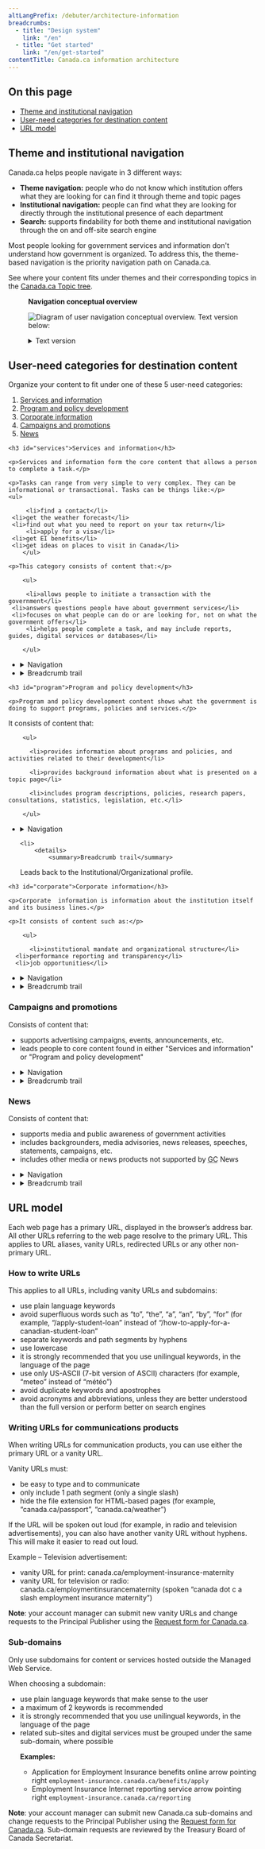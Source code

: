 ```yaml
---
altLangPrefix: /debuter/architecture-information
breadcrumbs:
  - title: "Design system"
    link: "/en"
  - title: "Get started"
    link: "/en/get-started"
contentTitle: Canada.ca information architecture
---
```

<h2 class="h3">On this page</h2>
<ul>
 <li><a href="#nav">Theme and institutional navigation</a></li>
 <li><a href="#user">User-need categories for destination content</a></li>
 <li><a href="#url">URL model</a></li>
</ul>

<section>

<h2 id="nav">Theme and institutional navigation</h2>

<p>Canada.ca helps people navigate in 3 different ways:</p>

<ul>


  <li class="theme-navigation"><strong>Theme navigation:</strong> people who do not know which institution offers what they are looking for can find it through theme and topic pages</li>

  <li><strong>Institutional navigation:</strong> people can find what they are looking for directly through the institutional presence of each department</li>

  <li><strong>Search:</strong> supports findability for both theme and institutional navigation through the on and off-site search engine</li>

</ul>

<p>Most people looking for government services and information don't understand how government is organized. To address this, the theme-based navigation is the priority navigation path on Canada.ca.</p>
<p>See where your content fits under themes and their corresponding topics in the <a href="https://www.canada.ca/en/government/about/design-system/topic-tree-content-types.html#tree">Canada.ca Topic tree</a>.</p>


<figure class="mrgn-bttm-lg">

<figcaption class="text-center"><b>Navigation conceptual overview</b></figcaption>

<img src="https://www.canada.ca/content/dam/tbs-sct/images/government-communications/canada-content-style-guide/conceptual-overview-eng.png" class="img-responsive center-block" alt="Diagram of user navigation conceptual overview. Text version below:"> <details> <summary class="wb-toggle" data-toggle="{&quot;print&quot;:&quot;on&quot;}">Text version</summary>

<p>People who may not understand the operations or organization of the Government of Canada (GC) may access content through theme navigation. Theme pages organize topics in a way that people understand so they can find content that supports their tasks quickly. Theme pages link to topic pages and/or destination content. Topic pages allow people to discover top-task content related to a specific GC-wide topic. They also link to destination content.

  People can also access content through institutional navigation. This navigation is intended for people who are accustomed to dealing with specific institutions. An Institutional/Organizational profile presents all timely and relevant content offered by an institution. It then leads people to either theme or topic pages, or directly into destination content. Destination content is about services or information, program and policy development, news, campaigns and promotions, or corporate information.</p>

</details> </figure>


</section>

<section>


<section>

<h2 id="user">User-need categories for destination content</h2>

<p>Organize your content to fit under one of these 5 user-need categories:</p>

<ol>

  <li><a href="#services">Services and information</a></li>

  <li><a href="#program">Program and policy development</a></li>

  <li><a href="#corporate">Corporate information</a></li>

  <li><a href="#campaigns">Campaigns and promotions</a></li>

  <li><a href="#news">News</a></li>



</ol>



<section>

    <h3 id="services">Services and information</h3>

    <p>Services and information form the core content that allows a person to complete a task.</p>

    <p>Tasks can range from very simple to very complex. They can be informational or transactional. Tasks can be things like:</p>
    <ul>

         <li>find a contact</li>
	 <li>get the weather forecast</li>
 	 <li>find out what you need to report on your tax return</li>
         <li>apply for a visa</li>
	 <li>get EI benefits</li>
	 <li>get ideas on places to visit in Canada</li>
        </ul>

    <p>This category consists of content that:</p>

        <ul>

         <li>allows people to initiate a transaction with the government</li>
	 <li>answers questions people have about government services</li>
 	 <li>focuses on what people can do or are looking for, not on what the government offers</li>
         <li>helps people complete a task, and may include reports, guides, digital services or databases</li>

        </ul>

  <ul class="list-unstyled">

  <li>
		<details>
			<summary>Navigation</summary>

  <p>This content must be accessible from both:</p>

  <ul>
  <li>the topic tree</li>
  <li>the "Services and information" section of the Institutional/Organizational profile</li>
  </ul>

   <p>All your user navigation decisions should make it easier for people to find your top tasks.</p>

  </details>
</li>

<li>
		<details>
			<summary>Breadcrumb trail</summary>
  <p>Leads back to the topic tree, not the institutional presence.</p>
  </details>
</li>

</ul>
    </section>
  <section>

    <h3 id="program">Program and policy development</h3>

    <p>Program and policy development content shows what the government is doing to support programs, policies and services.</p>

  <p>It consists of content that:</p>

        <ul>

          <li>provides information about programs and policies, and activities related to their development</li>

          <li>provides background information about what is presented on a topic page</li>

          <li>includes program descriptions, policies, research papers, consultations, statistics, legislation, etc.</li>

        </ul>

 <ul class="list-unstyled">

  <li>
		<details>
			<summary>Navigation</summary>

    <p>This content must be accessible from either:</p>
	    <ul>
		<li>the “What we are doing” section of the topic page and the Institutional/Organizational profile</li>
		<li>the "Corporate information" section of the Institutional/Organizational profile</li>
		</ul>

    </details>
</li>

    <li>
		<details>
			<summary>Breadcrumb trail</summary>
  <p>Leads back to the Institutional/Organizational profile.</p>
    </details>
</li>
</ul>
  </section>

   <section>

    <h3 id="corporate">Corporate information</h3>

    <p>Corporate  information is information about the institution itself and its business lines.</p>

    <p>It consists of content such as:</p>

        <ul>

          <li>institutional mandate and organizational structure</li>
	  <li>performance reporting and transparency</li>
	  <li>job opportunities</li>

  </ul>
  <ul class="list-unstyled">
    <li>
		  <details>
			  <summary>Navigation</summary>
        <p>This content must be accessible from the “Corporate information” section of the Institutional/Organizational profile.</p>
      </details>
    </li>
    <li>
		  <details>
			  <summary>Breadcrumb trail</summary>
        <p>Leads back to the Institutional/Organizational profile.</p>
      </details>
    </li>
  </ul>
</section>
<section>
  <h3 id="campaigns">Campaigns and promotions</h3>
  <p>Consists of content that:</p>
  <ul>
    <li>supports advertising campaigns, events, announcements, etc.</li>
    <li>leads people to core content found in either "Services and information" or "Program and policy development" </li>
  </ul>
  <ul class="list-unstyled">
    <li>
		  <details>
			  <summary>Navigation</summary>
        <p>This content can be accessible from:</p>
        <ul>
          <li>the “Latest news” section of the Institutional/Organizational profile</li>
          <li>the Features on Institutional/Organizational profiles and topic pages</li>
          <li>contextual promotions on relevant content pages</li>
        </ul>
      </details>
     </li>
      <li>
		    <details>
			    <summary>Breadcrumb trail</summary>
          <p>Promotion campaigns don't need a breadcrumb trail. If you add one, it can lead back to the topic tree, the Institutional/Organizational profile, or to the Home page of Canada.ca.</p>
        </details>
      </li>
    </ul>
  </section>
  <section>
    <h3 id="news">News</h3>
    <p>Consists of content that:</p>
    <ul>
      <li>supports media and public awareness of government activities</li>
      <li>includes backgrounders, media advisories, news releases, speeches, statements, campaigns, etc.</li>
      <li>includes other media or news products not supported by <abbr title="Government of Canada">GC</abbr> News</li>
    </ul>
    <ul class="list-unstyled">
      <li>
        <details>
          <summary>Navigation</summary>
          <p>This content must be accessible from the “Latest news” section of the Institutional/Organizational profile and in the Canada.ca newsroom.</p>
        </details>
      </li>
      <li>
        <details>
          <summary>Breadcrumb trail</summary>
          <p>Leads back to the Institutional/Organizational profile.</p>
        </details>
      </li>
    </ul>
  </section>

  <h2 id="url">URL model</h2>

  <p>Each web page has a primary URL, displayed in the browser’s address bar. All other URLs referring to the web page resolve to the primary URL. This applies to URL aliases, vanity URLs, redirected URLs or any other non-primary URL.</p>
  <section>
    <h3>How to write URLs</h3>
    <p>This applies to all URLs, including vanity URLs and subdomains:</p>
    <ul>
      <li>use plain language keywords</li>
      <li>avoid superfluous words such as “to”, “the”,  “a”, “an”, “by”, “for” (for example, “/apply-student-loan” instead of  “/how-to-apply-for-a-canadian-student-loan”</li>
      <li>separate keywords and path segments by hyphens</li>
      <li>use lowercase</li>
      <li>it is strongly recommended that you use unilingual keywords, in the  language of the page</li>
      <li>use only US-ASCII (7-bit version of ASCII)  characters (for example, “meteo” instead of “météo”)</li>
      <li>avoid duplicate keywords and apostrophes</li>
      <li>avoid acronyms and abbreviations, unless they are better understood than the full version or perform better on search engines </li>
    </ul>
  </section>
  <section>
    <h3>Writing URLs for communications products</h3>
    <p>When writing URLs for communication products, you can use either the primary URL or a vanity URL.</p>
    <p>Vanity URLs must:</p>
    <ul>
      <li>be easy to type and to communicate</li>
      <li>only include 1 path segment (only a  single slash)</li>
      <li>hide the file extension for HTML-based pages (for example, “canada.ca/passport”, “canada.ca/weather”) </li>
    </ul>
    <p>If the URL will be spoken out loud (for example, in radio and television advertisements), you can also have another vanity URL without hyphens. This will make it easier to read out loud.<p>
    <p>Example – Television advertisement:</p>
    <ul>
      <li>vanity URL for print:  canada.ca/employment-insurance-maternity </li>
      <li>vanity URL for television or radio:  canada.ca/employmentinsurancematernity (spoken “canada dot c a slash employment  insurance maternity”) </li>
    </ul>
    <p><strong>Note</strong>: your account manager can submit new vanity URLs and change requests to the Principal Publisher using the <a href="http://requestform.portal.gc.ca/tickets.html">Request form for Canada.ca</a>.</p>
    </section>
    <h3>Sub-domains</h3>
    <p>Only use subdomains for content or services hosted outside the Managed Web Service.</p>
    <p>When choosing a subdomain:</p>
    <ul>
      <li>use plain language keywords that make sense to the user</li>
      <li>a maximum of 2 keywords is recommended</li>
      <li>it is strongly recommended that you use unilingual keywords, in the  language of the page</li>
      <li>related sub-sites and digital services must  be grouped under the same sub-domain, where possible
        <p class="mrgn-tp-md"><strong>Examples:</strong></p>
        <ul>
          <li>Application for Employment Insurance benefits online <span class="glyphicon glyphicon-arrow-right"></span><span class="wb-inv">arrow pointing right</span> <code>employment-insurance.canada.ca/benefits/apply</code></li>
          <li>Employment Insurance Internet reporting service <span class="glyphicon glyphicon-arrow-right"></span><span class="wb-inv">arrow pointing right</span> <code>employment-insurance.canada.ca/reporting</code></li>
        </ul>
      </li>
    </ul>
    <p><strong>Note</strong>: your account manager can submit new Canada.ca sub-domains and change requests to the Principal Publisher using the <a href="http://requestform.portal.gc.ca/tickets.html">Request form for Canada.ca</a>. Sub-domain requests are reviewed by the Treasury Board of Canada Secretariat. </p>
  </section>
</section>
